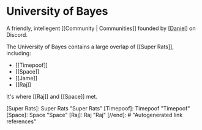 # University of Bayes

A friendly, intellegent [[Community | Communities]] founded by [[Daniel]] on Discord.

The University of Bayes contains a large overlap of [[Super Rats]], including:
- [[Timepoof]]
- [[Space]]
- [[Jame]]
- [[Raj]]


It's where [[Raj]] and [[Space]] met. 


[//begin]: # "Autogenerated link references for markdown compatibility"
[Daniel]: Daniel "Daniel"
[Super Rats]: Super Rats "Super Rats"
[Timepoof]: Timepoof "Timepoof"
[Space]: Space "Space"
[Raj]: Raj "Raj"
[//end]: # "Autogenerated link references"